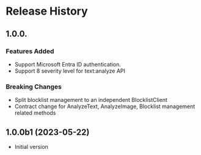 # Release History

## 1.0.0.

### Features Added
- Support Microsoft Entra ID authentication.
- Support 8 severity level for text:analyze API

### Breaking Changes
- Split blocklist management to an independent BlocklistClient 
- Contract change for AnalyzeText, AnalyzeImage, Blocklist management related methods

## 1.0.0b1 (2023-05-22)

- Initial version
